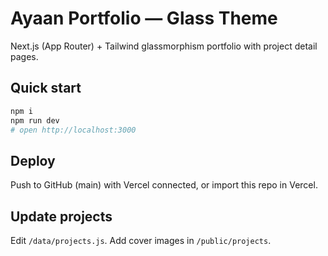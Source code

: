 # Ayaan Portfolio — Glass Theme

Next.js (App Router) + Tailwind glassmorphism portfolio with project detail pages.

## Quick start
```bash
npm i
npm run dev
# open http://localhost:3000
```

## Deploy
Push to GitHub (main) with Vercel connected, or import this repo in Vercel.

## Update projects
Edit `/data/projects.js`. Add cover images in `/public/projects`.
